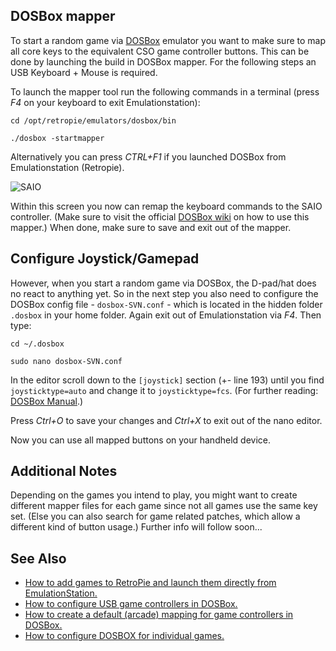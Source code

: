 ## DOSBox mapper

To start a random game via [DOSBox](http://www.dosbox.com/wiki/Main_Page) emulator you want to make sure to map all core keys to the equivalent CSO game controller buttons.
This can be done by launching the build in DOSBox mapper. For the following steps an USB Keyboard + Mouse is required.

To launch the mapper tool run the following commands in a terminal (press _F4_ on your keyboard to exit Emulationstation):

`cd /opt/retropie/emulators/dosbox/bin`

`./dosbox -startmapper`

Alternatively you can press _CTRL+F1_ if you launched DOSBox from Emulationstation (Retropie). 

![SAIO](https://s19.postimg.org/rtz7g0o43/DOSBox.png)

Within this screen you now can remap the keyboard commands to the SAIO controller. (Make sure to visit the official [DOSBox wiki](http://www.dosbox.com/wiki/Mapper) on how to use this mapper.) When done, make sure to save and exit out of the mapper.

## Configure Joystick/Gamepad

However, when you start a random game via DOSBox, the D-pad/hat does no react to anything yet. So in the next step you also need to configure the DOSBox config file - `dosbox-SVN.conf` - which is located in the hidden folder `.dosbox` in your home folder. 
Again exit out of Emulationstation via _F4_. Then type:

`cd ~/.dosbox`

`sudo nano dosbox-SVN.conf`

In the editor scroll down to the `[joystick]` section (+- line 193) until you find `joysticktype=auto` and change it to `joysticktype=fcs`. (For further reading: [DOSBox Manual](https://www.dosbox.com/DOSBoxManual.html#Joystick).)

Press _Ctrl+O_ to save your changes and _Ctrl+X_ to exit out of the nano editor. 

Now you can use all mapped buttons on your handheld device.


## Additional Notes

Depending on the games you intend to play, you might want to create different mapper files for each game since not all games use the same key set. (Else you can also search for game related patches, which allow a different kind of button usage.)
Further info will follow soon...

## See Also

* [How to add games to RetroPie and launch them directly from EmulationStation.](http://dosonthepi.blogspot.co.uk/2015/01/run-dos-games-in-retropie_15.html#add-dosgames)
* [How to configure USB game controllers in DOSBox.](http://dosonthepi.blogspot.co.uk/2015/01/configure-game-controllers-in-dosbox_29.html)
* [How to create a default (arcade) mapping for game controllers in DOSBox.](http://dosonthepi.blogspot.co.uk/2015/02/default-arcade-mapping-for-dosbox.html)
* [How to configure DOSBOX for individual games.](http://dosonthepi.blogspot.co.uk/2015/02/dosbox-configuration-for-individual.html)